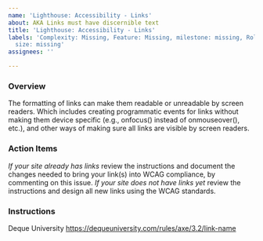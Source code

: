 ```yaml
---
name: 'Lighthouse: Accessibility - Links'
about: AKA Links must have discernible text
title: 'Lighthouse: Accessibility - Links'
labels: 'Complexity: Missing, Feature: Missing, milestone: missing, Role: missing,
  size: missing'
assignees: ''

---
```


### Overview
The formatting of links can make them readable or unreadable by screen readers.  Which includes creating programmatic events for links without making them device specific (e.g., onfocus() instead of onmouseover(), etc.), and other ways of making sure all links are visible by screen readers.

### Action Items
*If your site already has links* review the instructions and document the changes needed to bring your link(s) into WCAG compliance, by commenting on this issue.
*If your site does not have links yet* review the instructions and design all new links using the WCAG standards. 

### Instructions
Deque University
https://dequeuniversity.com/rules/axe/3.2/link-name
